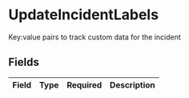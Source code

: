 # UpdateIncidentLabels

Key:value pairs to track custom data for the incident


## Fields

| Field       | Type        | Required    | Description |
| ----------- | ----------- | ----------- | ----------- |